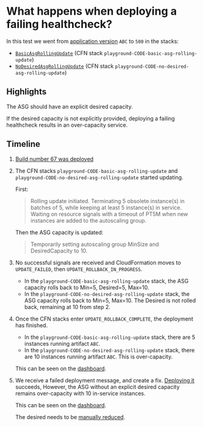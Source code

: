 # What happens when deploying a failing healthcheck?

In this test we went from [application version](../dist) `ABC` to `500` in the stacks:
- [`BasicAsgRollingUpdate`](../packages/cdk/lib/basic-asg-rolling-update.ts) (CFN stack `playground-CODE-basic-asg-rolling-update`)
- [`NoDesiredAsgRollingUpdate`](../packages/cdk/lib/no-desired-asg-rolling-update.ts) (CFN stack `playground-CODE-no-desired-asg-rolling-update`)

## Highlights
The ASG should have an explicit desired capacity. 

If the desired capacity is not explicitly provided, deploying a failing healthcheck results in an over-capacity service. 

## Timeline
1. [Build number 67 was deployed](https://riffraff.gutools.co.uk/deployment/view/7d743c08-f7d7-493e-be03-56310e6c6931)
2. The CFN stacks `playground-CODE-basic-asg-rolling-update` and `playground-CODE-no-desired-asg-rolling-update` started updating.
    
    First:
    > Rolling update initiated. Terminating 5 obsolete instance(s) in batches of 5, while keeping at least 5 instance(s) in service. 
    > Waiting on resource signals with a timeout of PT5M when new instances are added to the autoscaling group.

    Then the ASG capacity is updated:
    > Temporarily setting autoscaling group MinSize and DesiredCapacity to 10.
3. No successful signals are received and CloudFormation moves to `UPDATE_FAILED`, then `UPDATE_ROLLBACK_IN_PROGRESS`.
    
    - In the `playground-CODE-basic-asg-rolling-update` stack, the ASG capacity rolls back to Min=5, Desired=5, Max=10.
    - In the `playground-CODE-no-desired-asg-rolling-update` stack, the ASG capacity rolls back to Min=5, Max=10. The Desired is not rolled back, remaining at 10 from step 2.
4. Once the CFN stacks enter `UPDATE_ROLLBACK_COMPLETE`, the deployment has finished.

   - In the `playground-CODE-basic-asg-rolling-update` stack, there are 5 instances running artifact `ABC`.
   - In the `playground-CODE-no-desired-asg-rolling-update` stack, there are 10 instances running artifact `ABC`. This is over-capacity.

   This can be seen on the [dashboard](https://metrics.gutools.co.uk/d/cdvsv1d6vhp1cb/testing-asg-rolling-update?orgId=1&from=1724532300000&to=1724533020000&var-asg=playground-CODE-no-desired-asg-rolling-update-AutoScalingGroupNodesiredASG5E3ACDE4-LvfH72IU35Ty).

5. We receive a failed deployment message, and create a fix.
   [Deploying it](https://riffraff.gutools.co.uk/deployment/view/f3b34dfd-7a37-44a1-8ffe-c8f3c97d453d) succeeds,
   However, the ASG without an explicit desired capacity remains over-capacity with 10 in-service instances.

   This can be seen on the [dashboard](https://metrics.gutools.co.uk/d/cdvsv1d6vhp1cb/testing-asg-rolling-update?orgId=1&from=1724533020000&to=1724533380000&var-asg=playground-CODE-no-desired-asg-rolling-update-AutoScalingGroupNodesiredASG5E3ACDE4-LvfH72IU35Ty).

   The desired needs to be [manually reduced](https://metrics.gutools.co.uk/d/cdvsv1d6vhp1cb/testing-asg-rolling-update?orgId=1&var-asg=playground-CODE-no-desired-asg-rolling-update-AutoScalingGroupNodesiredASG5E3ACDE4-LvfH72IU35Ty&from=1724535000000&to=1724535600000). 
